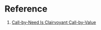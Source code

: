 # Reference

1. [Call-by-Need Is Clairvoyant Call-by-Value](http://www.cs.nott.ac.uk/~pszgmh/clairvoyant.pdf)

